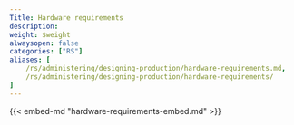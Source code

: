```yaml
---
Title: Hardware requirements
description:
weight: $weight
alwaysopen: false
categories: ["RS"]
aliases: [
    /rs/administering/designing-production/hardware-requirements.md,
    /rs/administering/designing-production/hardware-requirements/
]
---
```

{{< embed-md "hardware-requirements-embed.md" >}}
